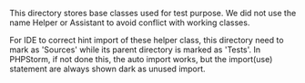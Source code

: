 
This directory stores base classes used for test purpose. We did not use the
name Helper or Assistant to avoid conflict with working classes.

For IDE to correct hint import of these helper class, this directory need to
mark as 'Sources' while its parent directory is marked as 'Tests'. In PHPStorm,
if not done this, the auto import works, but the import(use) statement are
always shown dark as unused import.
